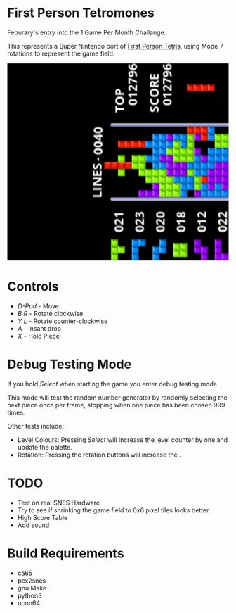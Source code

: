 First Person Tetromones
=======================

Feburary's entry into the 1 Game Per Month Challange.

This represents a Super Nintendo port of [First Person Tetris](http://firstpersontetris.com), using Mode 7 rotations to represent the game field.

<img src="screenshot.png?raw=true" alt="Person Tetromones Screenshot" width="512" height="448">

Controls
========
 * *D-Pad* - Move
 * *B* *R* - Rotate clockwise
 * *Y* *L* - Rotate counter-clockwise
 * *A* - Insant drop
 * *X* - Hold Piece


Debug Testing Mode
==================
If you hold *Select* when starting the game you enter debug testing mode.

This mode will test the random number generator by randomly selecting the next piece once per frame, stopping when one piece has been chosen 999 times.

Other tests include:

 * Level Colours: Pressing *Select* will increase the level counter by one and update the palette.
 * Rotation: Pressing the rotation buttons will increase the .


TODO
====
 * Test on real SNES Hardware
 * Try to see if shrinking the game field to 6x6 pixel tiles looks better.
 * High Score Table
 * Add sound


Build Requirements
===================
 * ca65
 * pcx2snes
 * gnu Make
 * python3
 * ucon64

